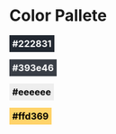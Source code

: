 # Color Pallete

### <span style="background-color: #222831; color: #fff; font-weight: bold; width: 10px; height: 10px; padding: 5px">#222831</span>

### <span style="background-color: #393e46; color: #fff; font-weight: bold; width: 10px; height: 10px; padding: 5px">#393e46</span>

### <span style="background-color: #eeeeee; color: #000; font-weight: bold; width: 10px; height: 10px; padding: 5px">#eeeeee</span>

### <span style="background-color: #ffd369; color: #000; font-weight: bold; width: 10px; height: 10px; padding: 5px">#ffd369</span>
